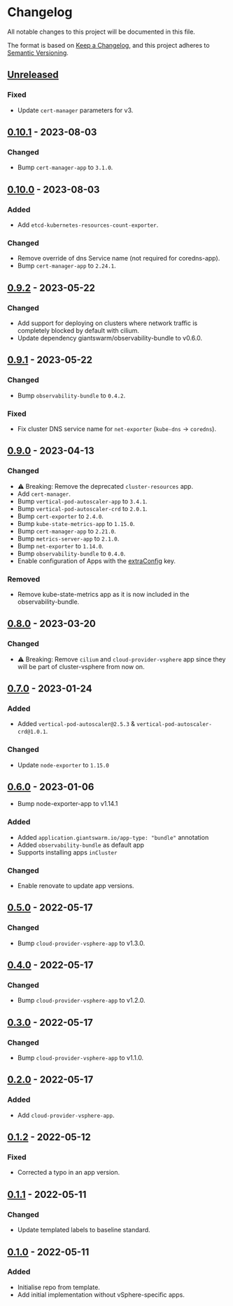 # Changelog

All notable changes to this project will be documented in this file.

The format is based on [Keep a Changelog](https://keepachangelog.com/en/1.0.0/),
and this project adheres to [Semantic Versioning](https://semver.org/spec/v2.0.0.html).

## [Unreleased]

### Fixed

- Update `cert-manager` parameters for v3.

## [0.10.1] - 2023-08-03

### Changed

- Bump `cert-manager-app` to `3.1.0`.

## [0.10.0] - 2023-08-03

### Added

- Add `etcd-kubernetes-resources-count-exporter`.

### Changed

- Remove override of dns Service name (not required for coredns-app).
- Bump `cert-manager-app` to `2.24.1`.

## [0.9.2] - 2023-05-22

### Changed

- Add support for deploying on clusters where network traffic is completely blocked by default with cilium.
- Update dependency giantswarm/observability-bundle to v0.6.0.

## [0.9.1] - 2023-05-22

### Changed

- Bump `observability-bundle` to `0.4.2`.

### Fixed

- Fix cluster DNS service name for `net-exporter` (`kube-dns` -> `coredns`).

## [0.9.0] - 2023-04-13

### Changed

- ⚠️ Breaking: Remove the deprecated `cluster-resources` app.
- Add `cert-manager`.
- Bump `vertical-pod-autoscaler-app` to `3.4.1`.
- Bump `vertical-pod-autoscaler-crd` to `2.0.1`.
- Bump `cert-exporter` to `2.4.0`.
- Bump `kube-state-metrics-app` to `1.15.0`.
- Bump `cert-manager-app` to `2.21.0`.
- Bump `metrics-server-app` to `2.1.0`.
- Bump `net-exporter` to `1.14.0`.
- Bump `observability-bundle` to `0.4.0`.
- Enable configuration of Apps with the [extraConfig](https://github.com/giantswarm/rfc/tree/main/multi-layer-app-config#enhancing-app-cr) key.

### Removed

- Remove kube-state-metrics app as it is now included in the observability-bundle.

## [0.8.0] - 2023-03-20

### Changed

- ⚠️ Breaking: Remove `cilium` and `cloud-provider-vsphere` app since they will be part of cluster-vsphere from now on.

## [0.7.0] - 2023-01-24

### Added

- Added `vertical-pod-autoscaler@2.5.3` & `vertical-pod-autoscaler-crd@1.0.1`.

### Changed

- Update `node-exporter` to `1.15.0`

## [0.6.0] - 2023-01-06

- Bump node-exporter-app to v1.14.1

### Added

- Added `application.giantswarm.io/app-type: "bundle"` annotation
- Added `observability-bundle` as default app
- Supports installing apps `inCluster`

### Changed

- Enable renovate to update app versions.

## [0.5.0] - 2022-05-17

### Changed

- Bump `cloud-provider-vsphere-app` to v1.3.0.

## [0.4.0] - 2022-05-17

### Changed

- Bump `cloud-provider-vsphere-app` to v1.2.0.

## [0.3.0] - 2022-05-17

### Changed

- Bump `cloud-provider-vsphere-app` to v1.1.0.

## [0.2.0] - 2022-05-17

### Added

- Add `cloud-provider-vsphere-app`.

## [0.1.2] - 2022-05-12

### Fixed

- Corrected a typo in an app version.

## [0.1.1] - 2022-05-11

### Changed

- Update templated labels to baseline standard.

## [0.1.0] - 2022-05-11

### Added

- Initialise repo from template.
- Add initial implementation without vSphere-specific apps.

[Unreleased]: https://github.com/giantswarm/default-apps-vsphere/compare/v0.10.1...HEAD
[0.10.1]: https://github.com/giantswarm/default-apps-vsphere/compare/v0.10.0...v0.10.1
[0.10.0]: https://github.com/giantswarm/default-apps-vsphere/compare/v0.9.2...v0.10.0
[0.9.2]: https://github.com/giantswarm/default-apps-vsphere/compare/v0.9.1...v0.9.2
[0.9.1]: https://github.com/giantswarm/default-apps-vsphere/compare/v0.9.0...v0.9.1
[0.9.0]: https://github.com/giantswarm/default-apps-vsphere/compare/v0.8.0...v0.9.0
[0.8.0]: https://github.com/giantswarm/default-apps-vsphere/compare/v0.7.0...v0.8.0
[0.7.0]: https://github.com/giantswarm/default-apps-vsphere/compare/v0.6.0...v0.7.0
[0.6.0]: https://github.com/giantswarm/default-apps-vsphere/compare/v0.5.0...v0.6.0
[0.5.0]: https://github.com/giantswarm/default-apps-vsphere/compare/v0.4.0...v0.5.0
[0.4.0]: https://github.com/giantswarm/default-apps-vsphere/compare/v0.3.0...v0.4.0
[0.3.0]: https://github.com/giantswarm/default-apps-vsphere/compare/v0.2.0...v0.3.0
[0.2.0]: https://github.com/giantswarm/default-apps-vsphere/compare/v0.1.2...v0.2.0
[0.1.2]: https://github.com/giantswarm/default-apps-vsphere/compare/v0.1.1...v0.1.2
[0.1.1]: https://github.com/giantswarm/default-apps-vsphere/compare/v0.1.0...v0.1.1
[0.1.0]: https://github.com/giantswarm/default-apps-vsphere/releases/tag/v0.1.0
